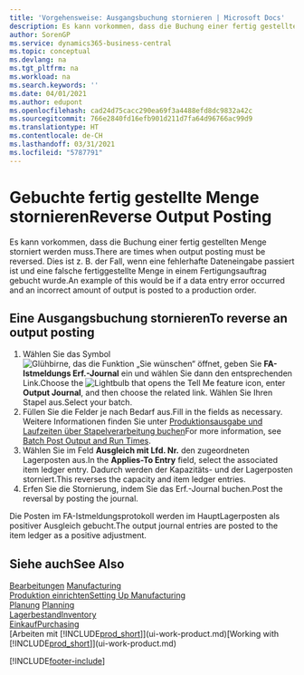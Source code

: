 ```yaml
---
title: 'Vorgehensweise: Ausgangsbuchung stornieren | Microsoft Docs'
description: Es kann vorkommen, dass die Buchung einer fertig gestellten Menge storniert werden muss. Dies ist z. B. der Fall, wenn eine fehlerhafte Dateneingabe passiert ist und eine falsche fertiggestellte Menge in einem Fertigungsauftrag gebucht wurde.
author: SorenGP
ms.service: dynamics365-business-central
ms.topic: conceptual
ms.devlang: na
ms.tgt_pltfrm: na
ms.workload: na
ms.search.keywords: ''
ms.date: 04/01/2021
ms.author: edupont
ms.openlocfilehash: cad24d75cacc290ea69f3a4488efd8dc9832a42c
ms.sourcegitcommit: 766e2840fd16efb901d211d7fa64d96766ac99d9
ms.translationtype: HT
ms.contentlocale: de-CH
ms.lasthandoff: 03/31/2021
ms.locfileid: "5787791"
---
```

# <a name="reverse-output-posting"></a><span data-ttu-id="55549-104">Gebuchte fertig gestellte Menge stornieren</span><span class="sxs-lookup"><span data-stu-id="55549-104">Reverse Output Posting</span></span>
<span data-ttu-id="55549-105">Es kann vorkommen, dass die Buchung einer fertig gestellten Menge storniert werden muss.</span><span class="sxs-lookup"><span data-stu-id="55549-105">There are times when output posting must be reversed.</span></span> <span data-ttu-id="55549-106">Dies ist z. B. der Fall, wenn eine fehlerhafte Dateneingabe passiert ist und eine falsche fertiggestellte Menge in einem Fertigungsauftrag gebucht wurde.</span><span class="sxs-lookup"><span data-stu-id="55549-106">An example of this would be if a data entry error occurred and an incorrect amount of output is posted to a production order.</span></span>  

## <a name="to-reverse-an-output-posting"></a><span data-ttu-id="55549-107">Eine Ausgangsbuchung stornieren</span><span class="sxs-lookup"><span data-stu-id="55549-107">To reverse an output posting</span></span>  
1.  <span data-ttu-id="55549-108">Wählen Sie das Symbol ![Glühbirne, das die Funktion „Sie wünschen“ öffnet](media/ui-search/search_small.png "Tell Me-Funktion"), geben Sie **FA-Istmeldungs Erf.-Journal** ein und wählen Sie dann den entsprechenden Link.</span><span class="sxs-lookup"><span data-stu-id="55549-108">Choose the ![Lightbulb that opens the Tell Me feature](media/ui-search/search_small.png "Tell me what you want to do") icon, enter **Output Journal**, and then choose the related link.</span></span> <span data-ttu-id="55549-109">Wählen Sie Ihren Stapel aus.</span><span class="sxs-lookup"><span data-stu-id="55549-109">Select your batch.</span></span>  
2. <span data-ttu-id="55549-110">Füllen Sie die Felder je nach Bedarf aus.</span><span class="sxs-lookup"><span data-stu-id="55549-110">Fill in the fields as necessary.</span></span> <span data-ttu-id="55549-111">Weitere Informationen finden Sie unter [Produktionsausgabe und Laufzeiten über Stapelverarbeitung buchen](production-how-to-post-output-quantity.md)</span><span class="sxs-lookup"><span data-stu-id="55549-111">For more information, see [Batch Post Output and Run Times](production-how-to-post-output-quantity.md).</span></span>
3.  <span data-ttu-id="55549-112">Wählen Sie im Feld **Ausgleich mit Lfd. Nr.** den zugeordneten Lagerposten aus.</span><span class="sxs-lookup"><span data-stu-id="55549-112">In the **Applies-To Entry** field, select the associated item ledger entry.</span></span> <span data-ttu-id="55549-113">Dadurch werden der Kapazitäts- und der Lagerposten storniert.</span><span class="sxs-lookup"><span data-stu-id="55549-113">This reverses the capacity and item ledger entries.</span></span>  
4. <span data-ttu-id="55549-114">Erfen Sie die Stornierung, indem Sie das Erf.-Journal buchen.</span><span class="sxs-lookup"><span data-stu-id="55549-114">Post the reversal by posting the journal.</span></span>  

<span data-ttu-id="55549-115">Die Posten im FA-Istmeldungsprotokoll werden im HauptLagerposten als positiver Ausgleich gebucht.</span><span class="sxs-lookup"><span data-stu-id="55549-115">The output journal entries are posted to the item ledger as a positive adjustment.</span></span>  

## <a name="see-also"></a><span data-ttu-id="55549-116">Siehe auch</span><span class="sxs-lookup"><span data-stu-id="55549-116">See Also</span></span>  
 <span data-ttu-id="55549-117">[Bearbeitungen](production-manage-manufacturing.md)  </span><span class="sxs-lookup"><span data-stu-id="55549-117">[Manufacturing](production-manage-manufacturing.md)  </span></span>  
 [<span data-ttu-id="55549-118">Produktion einrichten</span><span class="sxs-lookup"><span data-stu-id="55549-118">Setting Up Manufacturing</span></span>](production-configure-production-processes.md)  
 <span data-ttu-id="55549-119">[Planung](production-planning.md)    </span><span class="sxs-lookup"><span data-stu-id="55549-119">[Planning](production-planning.md)    </span></span>  
 [<span data-ttu-id="55549-120">Lagerbestand</span><span class="sxs-lookup"><span data-stu-id="55549-120">Inventory</span></span>](inventory-manage-inventory.md)  
 [<span data-ttu-id="55549-121">Einkauf</span><span class="sxs-lookup"><span data-stu-id="55549-121">Purchasing</span></span>](purchasing-manage-purchasing.md)  
 <span data-ttu-id="55549-122">[Arbeiten mit [!INCLUDE[prod_short](includes/prod_short.md)]](ui-work-product.md)</span><span class="sxs-lookup"><span data-stu-id="55549-122">[Working with [!INCLUDE[prod_short](includes/prod_short.md)]](ui-work-product.md)</span></span>  


[!INCLUDE[footer-include](includes/footer-banner.md)]